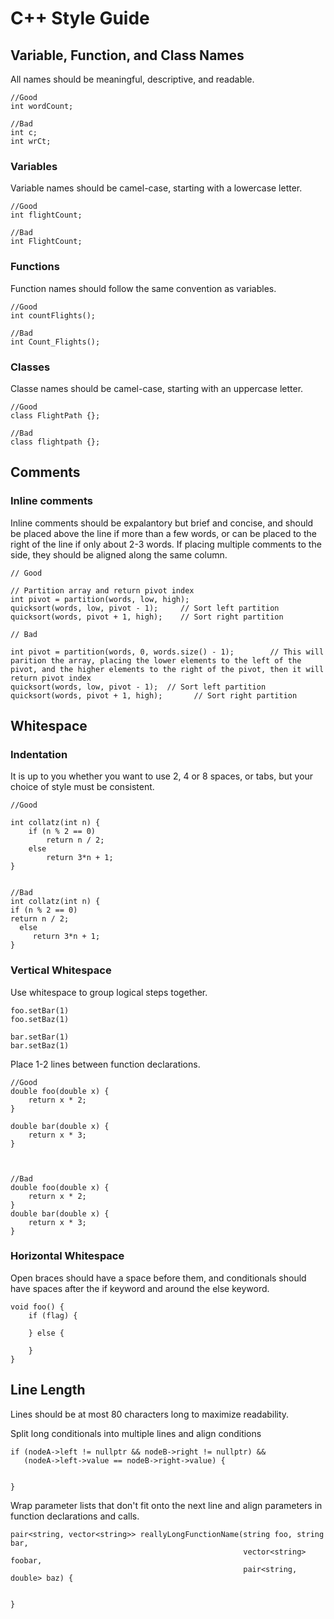 # C++ Style Guide

## Variable, Function, and Class Names

All names should be meaningful, descriptive, and readable.

```{c++}
//Good
int wordCount;

//Bad
int c;
int wrCt;
```

### Variables

Variable names should be camel-case, starting with a lowercase letter.

```{c++}
//Good
int flightCount;

//Bad
int FlightCount;
```

### Functions

Function names should follow the same convention as variables.

```{c++}
//Good
int countFlights();

//Bad
int Count_Flights();
```

### Classes

Classe names should be camel-case, starting with an uppercase letter.
```{c++}
//Good
class FlightPath {};

//Bad
class flightpath {};
```

## Comments

### Inline comments
Inline comments should be expalantory but brief and concise, and should be placed above the line if more than a few words, or can be placed to the right of the line if only about 2-3 words. If placing multiple comments to the side, they should be aligned along the same column.

```{c++}
// Good

// Partition array and return pivot index
int pivot = partition(words, low, high);
quicksort(words, low, pivot - 1);     // Sort left partition
quicksort(words, pivot + 1, high);    // Sort right partition

// Bad

int pivot = partition(words, 0, words.size() - 1);        // This will parition the array, placing the lower elements to the left of the pivot, and the higher elements to the right of the pivot, then it will return pivot index
quicksort(words, low, pivot - 1);  // Sort left partition
quicksort(words, pivot + 1, high);       // Sort right partition
```

## Whitespace


### Indentation
It is up to you whether you want to use 2, 4 or 8 spaces, or tabs, but your choice of style must be consistent.

```{c++}
//Good

int collatz(int n) {
    if (n % 2 == 0)
        return n / 2;
    else
        return 3*n + 1;
}


//Bad
int collatz(int n) {
if (n % 2 == 0)
return n / 2;
  else
     return 3*n + 1;
}
```

### Vertical Whitespace
Use whitespace to group logical steps together.

```{c++}
foo.setBar(1)
foo.setBaz(1)

bar.setBar(1)
bar.setBaz(1)
```

Place 1-2 lines between function declarations.
```{c++}
//Good
double foo(double x) {
    return x * 2;
}

double bar(double x) {
    return x * 3;
}



//Bad
double foo(double x) {
    return x * 2;
}
double bar(double x) {
    return x * 3;
}
```

### Horizontal Whitespace
Open braces should have a space before them, and conditionals should have spaces after the if
keyword and around the else keyword.
```{c++}
void foo() {
    if (flag) {

    } else {

    }
}
```


## Line Length
Lines should be at most 80 characters long to maximize readability.
  
Split long conditionals into multiple lines and align conditions
```{c++}
if (nodeA->left != nullptr && nodeB->right != nullptr) &&
   (nodeA->left->value == nodeB->right->value) {


}
```

Wrap parameter lists that don't fit onto the next line and align parameters in
function declarations and calls.
```{c++}
pair<string, vector<string>> reallyLongFunctionName(string foo, string bar,
                                                    vector<string> foobar,
                                                    pair<string, double> baz) {
                                                         
                                                         
}
```

